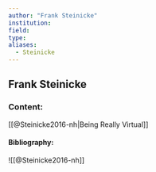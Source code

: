 ```yaml
---
author: "Frank Steinicke"
institution:
field:
type:
aliases:
  - Steinicke
---
```


## Frank Steinicke

### Content:
[[@Steinicke2016-nh|Being Really Virtual]]

#### Bibliography:

![[@Steinicke2016-nh]]